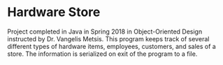 # Hardware Store
Project completed in Java in Spring 2018 in Object-Oriented Design instructed by Dr. Vangelis Metsis.
This program keeps track of several different types of hardware items, employees, customers, and sales of a store.
The information is serialized on exit of the program to a file.

